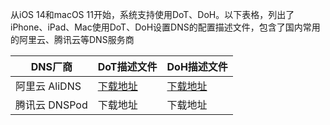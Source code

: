从iOS 14和macOS 11开始，系统支持使用DoT、DoH。以下表格，列出了iPhone、iPad、Mac使用DoT、DoH设置DNS的配置描述文件，包含了国内常用的阿里云、腾讯云等DNS服务商

| DNS厂商 | DoT描述文件 | DoH描述文件 |
| ----- | ------- | ------- |
| 阿里云 AliDNS | [下载地址](https://github.com/riccoyu/apple-dot-doh/blob/main/signed/alidns-dot.mobileconfig?raw=true) | [下载地址](https://github.com/riccoyu/apple-dot-doh/blob/main/signed/alidns-doh.mobileconfig?raw=true) |
| 腾讯云 DNSPod | 下载地址 | 下载地址 |
